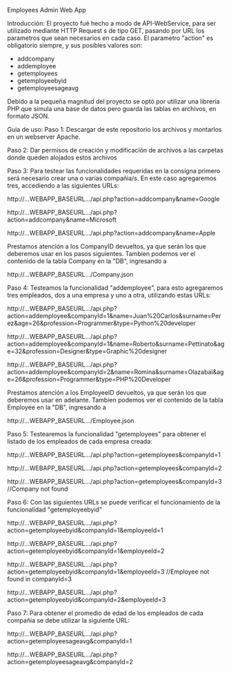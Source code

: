 Employees Admin Web App


Introducción:
El proyecto fué hecho a modo de API-WebService, para ser utilizado mediante HTTP Request s de tipo GET, pasando por URL los parametros que sean necesarios en cada caso.
El parametro "action" es obligatorio siempre, y sus posibles valores son:

- addcompany
- addemployee
- getemployees
- getemployeebyid
- getemployeesageavg

Debido a la pequeña magnitud del proyecto se optó por utilizar una librería PHP que simula una base de datos pero guarda las tablas en archivos, en formato JSON.


Guia de uso:
Paso 1:
Descargar de este repositorio los archivos y montarlos en un webserver Apache.


Paso 2:
Dar permisos de creación y modificación de archivos a las carpetas donde queden alojados estos archivos


Paso 3:
Para testear las funcionalidades requeridas en la consigna primero será necesario crear una o varias compañia/s. En este caso agregaremos tres, accediendo a las siguientes URLs:

http://...WEBAPP_BASEURL.../api.php?action=addcompany&name=Google

http://...WEBAPP_BASEURL.../api.php?action=addcompany&name=Microsoft

http://...WEBAPP_BASEURL.../api.php?action=addcompany&name=Apple

Prestamos atención a los CompanyID devueltos, ya que serán los que deberemos usar en los pasos siguientes.
Tambien podemos ver el contenido de la tabla Company en la "DB", ingresando a

http://...WEBAPP_BASEURL.../Company.json


Paso 4:
Testeamos la funcionalidad "addemployee", para esto agregaremos tres empleados, dos a una empresa y uno a otra, utilizando estas URLs:

http://...WEBAPP_BASEURL.../api.php?action=addemployee&companyId=1&name=Juan%20Carlos&surname=Perez&age=26&profession=Programmer&type=Python%20developer

http://...WEBAPP_BASEURL.../api.php?action=addemployee&companyId=1&name=Roberto&surname=Pettinato&age=32&profession=Designer&type=Graphic%20designer

http://...WEBAPP_BASEURL.../api.php?action=addemployee&companyId=2&name=Romina&surname=Olazabal&age=26&profession=Programmer&type=PHP%20Developer


Prestamos atención a los EmployeeID devueltos, ya que serán los que deberemos usar en adelante.
Tambien podemos ver el contenido de la tabla Employee en la "DB", ingresando a

http://...WEBAPP_BASEURL.../Employee.json


Paso 5:
Testearemos la funcionalidad "getemployees" para obtener el listado de los empleados de cada empresa creada:

http://...WEBAPP_BASEURL.../api.php?action=getemployees&companyId=1

http://...WEBAPP_BASEURL.../api.php?action=getemployees&companyId=2

http://...WEBAPP_BASEURL.../api.php?action=getemployees&companyId=3 //Company not found


Paso 6:
Con las siguientes URLs se puede verificar el funcionamiento de la funcionalidad "getemployeebyid"

http://...WEBAPP_BASEURL.../api.php?action=getemployeebyid&companyId=1&employeeId=1

http://...WEBAPP_BASEURL.../api.php?action=getemployeebyid&companyId=1&employeeId=2

http://...WEBAPP_BASEURL.../api.php?action=getemployeebyid&companyId=1&employeeId=3 //Employee not found in companyId=3

http://...WEBAPP_BASEURL.../api.php?action=getemployeebyid&companyId=2&employeeId=3


Paso 7:
Para obtener el promedio de edad de los empleados de cada compañia se debe utilizar la siguiente URL:

http://...WEBAPP_BASEURL.../api.php?action=getemployeesageavg&companyId=1

http://...WEBAPP_BASEURL.../api.php?action=getemployeesageavg&companyId=2
